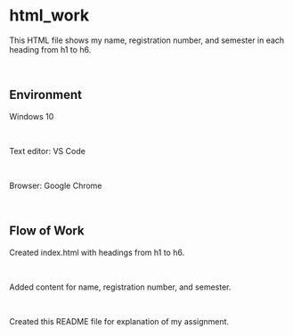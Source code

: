 # html_work

This HTML file shows my name, registration number, and semester in each heading from h1 to h6.  

<br />

## Environment  

Windows 10  

<br />

Text editor: VS Code  

<br />

Browser: Google Chrome  

<br />

## Flow of Work  

Created index.html with headings from h1 to h6.  

<br />

Added content for name, registration number, and semester.  

<br />

Created this README file for explanation of my assignment.  

